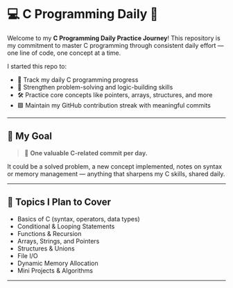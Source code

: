 # 💻 C Programming Daily 🚀

Welcome to my **C Programming Daily Practice Journey**! This repository is my commitment to master C programming through consistent daily effort — one line of code, one concept at a time.

I started this repo to:
- 📘 Track my daily C programming progress
- 🧠 Strengthen problem-solving and logic-building skills
- 🛠️ Practice core concepts like pointers, arrays, structures, and more
- 🟩 Maintain my GitHub contribution streak with meaningful commits

---

## 📅 My Goal

> 📌 **One valuable C-related commit per day.**

It could be a solved problem, a new concept implemented, notes on syntax or memory management — anything that sharpens my C skills, shared daily.

---

## 🔧 Topics I Plan to Cover

- Basics of C (syntax, operators, data types)
- Conditional & Looping Statements
- Functions & Recursion
- Arrays, Strings, and Pointers
- Structures & Unions
- File I/O
- Dynamic Memory Allocation
- Mini Projects & Algorithms

---
